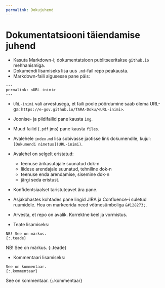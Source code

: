 ```yaml
---
permalink: Dokujuhend
---
```


# Dokumentatsiooni täiendamise juhend

- Kasuta Markdown-i; dokumentatsioon publitseeritakse `github.io` mehhanismiga.
- Dokumendi lisamiseks lisa uus `.md`-fail repo peakausta.
- Markdown-faili algusesse pane päis:

```
---
permalink: <URL-inimi>
---
```

- `URL-inimi` vali arvestusega, et faili poole pöördumine saab olema URL-ga: 
`https://e-gov.github.io/TARA-Doku/<URL-inimi>`.
- Joonise- ja pildifailid pane kausta `img`.
- Muud failid (`.pdf` jms) pane kausta `files`.
- Avalehele `index.md` lisa sobivasse jaotisse link dokumendile, kujul: `[Dokumendi nimetus](URL-inimi)`.
- Avalehel on selgelt eristatud:
    - teenuse ärikasutajale suunatud dok-n
    - liidese arendajale suunatud, tehniline dok-n
    - teenuse enda arendamise, sisemine dok-n
    - järgi seda eristust. 
- Konfidentsiaalset taristuteavet ära pane.
- Asjakohastes kohtades pane lingid JIRA ja Confluence-i suletud ruumidele. Hea on markeerida need võtmesümboliga `&#128273;`.
- Arvesta, et repo on avalik. Korrektne keel ja vormistus.

- Teate lisamiseks:

```
NB! See on märkus.
{:.teade}
```

NB! See on märkus.
{:.teade}

- Kommentaari lisamiseks:

```
See on kommentaar.
{:.kommentaar}
```

See on kommentaar.
{:.kommentaar}

